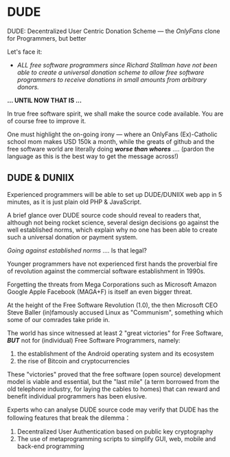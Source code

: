 # DUDE
DUDE: Decentralized User Centric Donation Scheme &mdash; the _OnlyFans_ clone for Programmers, but better

Let's face it: 

- _ALL free software programmers since Richard Stallman have not been able to create a universal donation scheme to allow free software programmers to receive donations in small amounts from arbitrary donors._

__... UNTIL NOW THAT IS ...__

In true free software spirit, we shall make the source code available. You are of course free to improve it.

One must highlight the on-going irony &mdash; where an OnlyFans (Ex)-Catholic school mom makes USD 150k a month, while the greats of github and the free software world are literally doing ___worse than whores___ .... (pardon the language as this is the best way to get the message across!)

## DUDE & DUNIIX

Experienced programmers will be able to set up DUDE/DUNIIX web app in 5 minutes, as it is just plain old PHP & JavaScript.

A brief glance over DUDE source code should reveal to readers that, although not being rocket science, several design decisions go against the well established norms, which explain why no one has been able to create such a universal donation or payment system.

_Going against established norms_ .... Is that legal?

Younger programmers have not experienced first hands the proverbial fire of revolution against the commercial software establishment in 1990s.

Forgetting the threats from Mega Corporations such as Microsoft Amazon Google Apple Facebook (MAGA+F) is itself an even bigger threat.

At the height of the Free Software Revolution (1.0), the then Microsoft CEO Steve Baller (in)famously accused Linux as "Communism", something which some of our comrades take pride in.

The world has since witnessed at least 2 "great victories" for Free Software, ___BUT___ not for (individual) Free Software Programmers, namely:

1. the establishment of the Android operating system and its ecosystem
2. the rise of Bitcoin and cryptocurrencies

These "victories" proved that the free software (open source) development model is viable and essential, but the "last mile" (a term borrowed from the old telephone industry, for laying the cables to homes) that can reward and benefit individual programmers has been elusive.

Experts who can analyse DUDE source code may verify that DUDE has the following features that break the dilemma：

1. Decentralized User Authentication based on public key cryptography
2. The use of metaprogramming scripts to simplify GUI, web, mobile and back-end programming

